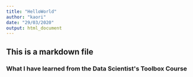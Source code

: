 ```yaml
---
title: "HelloWorld"
author: "kaori"
date: "29/03/2020"
output: html_document
---
```



## This is a markdown file

### What I have learned from the Data Scientist's Toolbox Course

